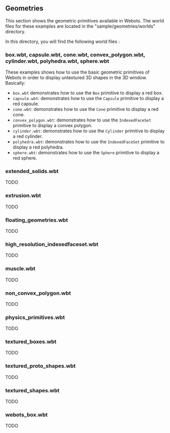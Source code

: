 ## Geometries

This section shows the geometric primitives available in Webots.
The world files for these examples are located in the "sample/geometries/worlds" directory.

In this directory, you will find the following world files :

### box.wbt, capsule.wbt, cone.wbt, convex\_polygon.wbt, cylinder.wbt, polyhedra.wbt, sphere.wbt

These examples shows how to use the basic geometric primitives of Webots in order to display untextured 3D shapes in the 3D window.
Basically:

- `box.wbt` demonstrates how to use the `Box` primitive to display a red box.
- `capsule.wbt`: demonstrates how to use the `Capsule` primitive to display a red capsule.
- `cone.wbt`: demonstrates how to use the `Cone` primitive to display a red cone.
- `convex_polygon.wbt`: demonstrates how to use the `IndexedFaceSet` primitive to display a convex polygon.
- `cylinder.wbt`: demonstrates how to use the `Cylinder` primitive to display a red cylinder.
- `polyhedra.wbt`: demonstrates how to use the `IndexedFaceSet` primitive to display a red polyhedra.
- `sphere.wbt`: demonstrates how to use the `Sphere` primitive to display a red sphere.


### extended\_solids.wbt

TODO

### extrusion.wbt

TODO

### floating\_geometries.wbt

TODO

### high\_resolution\_indexedfaceset.wbt

TODO

### muscle.wbt

TODO

### non\_convex\_polygon.wbt

TODO

### physics\_primitives.wbt

TODO

### textured\_boxes.wbt

TODO

### textured\_proto\_shapes.wbt

TODO

### textured\_shapes.wbt

TODO

### webots\_box.wbt

TODO
